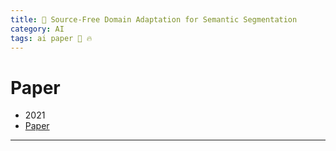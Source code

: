 ```yaml
---
title: 📝 Source-Free Domain Adaptation for Semantic Segmentation
category: AI
tags: ai paper 📝 🔥
---
```


<!--more-->

# Paper

- 2021
- [Paper](https://arxiv.org/pdf/2103.16372.pdf)

---

